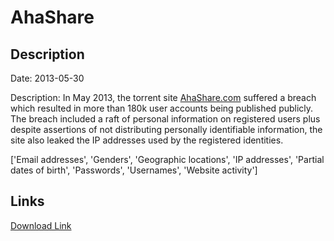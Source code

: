 # AhaShare

## Description

Date: 2013-05-30

Description:
In May 2013, the torrent site <a href="http://www.ahashare.com">AhaShare.com</a> suffered a breach which resulted in more than 180k user accounts being published publicly. The breach included a raft of personal information on registered users plus despite assertions of not distributing personally identifiable information, the site also leaked the IP addresses used by the registered identities.


['Email addresses', 'Genders', 'Geographic locations', 'IP addresses', 'Partial dates of birth', 'Passwords', 'Usernames', 'Website activity']

## Links

[Download Link](https://link-to.net/1229997/906.7061534795034/dynamic/?r=aHR0cHM6Ly93d3cubWVkaWFmaXJlLmNvbS92aWV3L3lubTZZR29vMkFraVp6ei9haGFzaGFyZS5jb20vZmlsZQ==)